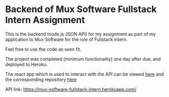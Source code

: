 # Backend of Mux Software Fullstack Intern Assignment

This is the backend (node.js JSON API) for my assignment as part of my application to Mux Software for the role of Fullstack intern.

Feel free to use the code as seen fit.

The project was completed (minimum functionality) one day after due, and deployed to Heroku.

The react app which is used to interact with the API can be viewed [here](https://komefumi.github.io/frontend-of-mux-software-fullstack-intern-assignment/) and the corresponding repository [here](https://github.com/Komefumi/frontend-of-mux-software-fullstack-intern-assignment)

API link: https://mux-software-fullstack-intern.herokuapp.com/
